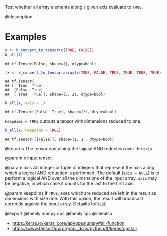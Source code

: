 Test whether all array elements along a given axis evaluate to `TRUE`.

@description

# Examples

```r
x <- k_convert_to_tensor(c(TRUE, FALSE))
k_all(x)
```

```
## tf.Tensor(False, shape=(), dtype=bool)
```


```r
(x <- k_convert_to_tensor(array(c(TRUE, FALSE, TRUE, TRUE, TRUE, TRUE), dim = c(3, 2))))
```

```
## tf.Tensor(
## [[ True  True]
##  [False  True]
##  [ True  True]], shape=(3, 2), dtype=bool)
```

```r
k_all(x, axis = 1)
```

```
## tf.Tensor([False  True], shape=(2), dtype=bool)
```

`keepdims = TRUE` outputs a tensor with dimensions reduced to one.

```r
k_all(x, keepdims = TRUE)
```

```
## tf.Tensor([[False]], shape=(1, 1), dtype=bool)
```

@returns
The tensor containing the logical AND reduction over the `axis`.

@param x
Input tensor.

@param axis
An integer or tuple of integers that represent the axis along
which a logical AND reduction is performed. The default
(`axis = NULL`) is to perform a logical AND over all the dimensions
of the input array. `axis` may be negative, in which case it counts
for the last to the first axis.

@param keepdims
If `TRUE`, axes which are reduced are left in the result as
dimensions with size one. With this option, the result will
broadcast correctly against the input array. Defaults to`FALSE`.

@export
@family numpy ops
@family ops
@seealso
+ <https:/keras.io/keras_core/api/ops/numpy#all-function>
+ <https://www.tensorflow.org/api_docs/python/tf/keras/ops/all>
